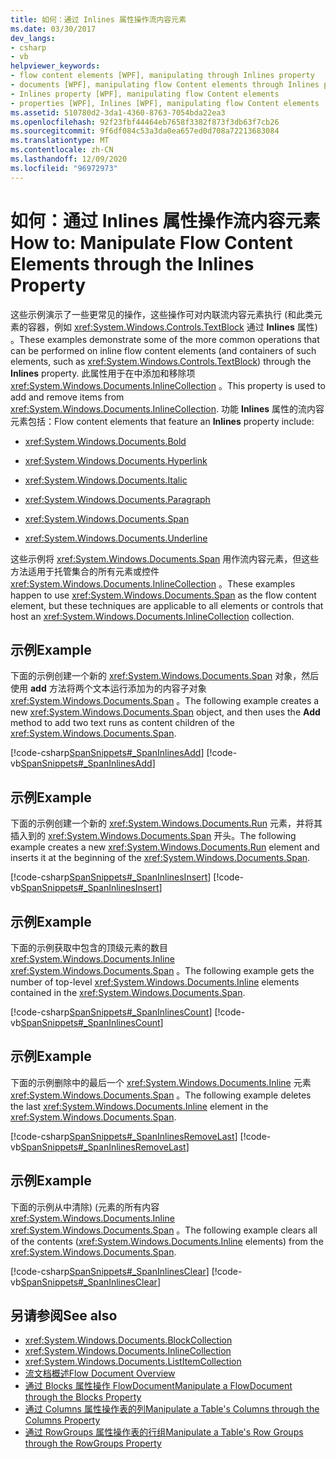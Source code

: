 ```yaml
---
title: 如何：通过 Inlines 属性操作流内容元素
ms.date: 03/30/2017
dev_langs:
- csharp
- vb
helpviewer_keywords:
- flow content elements [WPF], manipulating through Inlines property
- documents [WPF], manipulating flow Content elements through Inlines property
- Inlines property [WPF], manipulating flow Content elements
- properties [WPF], Inlines [WPF], manipulating flow Content elements
ms.assetid: 510780d2-3da1-4360-8763-7054bda22ea3
ms.openlocfilehash: 92f23fbf44464eb7658f3382f873f3db63f7cb26
ms.sourcegitcommit: 9f6df084c53a3da0ea657ed0d708a72213683084
ms.translationtype: MT
ms.contentlocale: zh-CN
ms.lasthandoff: 12/09/2020
ms.locfileid: "96972973"
---
```

# <a name="how-to-manipulate-flow-content-elements-through-the-inlines-property"></a><span data-ttu-id="40960-102">如何：通过 Inlines 属性操作流内容元素</span><span class="sxs-lookup"><span data-stu-id="40960-102">How to: Manipulate Flow Content Elements through the Inlines Property</span></span>
<span data-ttu-id="40960-103">这些示例演示了一些更常见的操作，这些操作可对内联流内容元素执行 (和此类元素的容器，例如 <xref:System.Windows.Controls.TextBlock> 通过 **Inlines** 属性) 。</span><span class="sxs-lookup"><span data-stu-id="40960-103">These examples demonstrate some of the more common operations that can be performed on inline flow content elements (and containers of such elements, such as <xref:System.Windows.Controls.TextBlock>) through the **Inlines** property.</span></span> <span data-ttu-id="40960-104">此属性用于在中添加和移除项 <xref:System.Windows.Documents.InlineCollection> 。</span><span class="sxs-lookup"><span data-stu-id="40960-104">This property is used to add and remove items from <xref:System.Windows.Documents.InlineCollection>.</span></span> <span data-ttu-id="40960-105">功能 **Inlines** 属性的流内容元素包括：</span><span class="sxs-lookup"><span data-stu-id="40960-105">Flow content elements that feature an **Inlines** property include:</span></span>  
  
- <xref:System.Windows.Documents.Bold>  
  
- <xref:System.Windows.Documents.Hyperlink>  
  
- <xref:System.Windows.Documents.Italic>  
  
- <xref:System.Windows.Documents.Paragraph>  
  
- <xref:System.Windows.Documents.Span>  
  
- <xref:System.Windows.Documents.Underline>  
  
 <span data-ttu-id="40960-106">这些示例将 <xref:System.Windows.Documents.Span> 用作流内容元素，但这些方法适用于托管集合的所有元素或控件 <xref:System.Windows.Documents.InlineCollection> 。</span><span class="sxs-lookup"><span data-stu-id="40960-106">These examples happen to use <xref:System.Windows.Documents.Span> as the flow content element, but these techniques are applicable to all elements or controls that host an <xref:System.Windows.Documents.InlineCollection> collection.</span></span>  
  
## <a name="example"></a><span data-ttu-id="40960-107">示例</span><span class="sxs-lookup"><span data-stu-id="40960-107">Example</span></span>  
 <span data-ttu-id="40960-108">下面的示例创建一个新的 <xref:System.Windows.Documents.Span> 对象，然后使用 **add** 方法将两个文本运行添加为的内容子对象 <xref:System.Windows.Documents.Span> 。</span><span class="sxs-lookup"><span data-stu-id="40960-108">The following example creates a new <xref:System.Windows.Documents.Span> object, and then uses the **Add** method to add two text runs as content children of the <xref:System.Windows.Documents.Span>.</span></span>  
  
 [!code-csharp[SpanSnippets#_SpanInlinesAdd](~/samples/snippets/csharp/VS_Snippets_Wpf/SpanSnippets/CSharp/Window1.xaml.cs#_spaninlinesadd)]
 [!code-vb[SpanSnippets#_SpanInlinesAdd](~/samples/snippets/visualbasic/VS_Snippets_Wpf/SpanSnippets/visualbasic/window1.xaml.vb#_spaninlinesadd)]  
  
## <a name="example"></a><span data-ttu-id="40960-109">示例</span><span class="sxs-lookup"><span data-stu-id="40960-109">Example</span></span>  
 <span data-ttu-id="40960-110">下面的示例创建一个新的 <xref:System.Windows.Documents.Run> 元素，并将其插入到的 <xref:System.Windows.Documents.Span> 开头。</span><span class="sxs-lookup"><span data-stu-id="40960-110">The following example creates a new <xref:System.Windows.Documents.Run> element and inserts it at the beginning of the <xref:System.Windows.Documents.Span>.</span></span>  
  
 [!code-csharp[SpanSnippets#_SpanInlinesInsert](~/samples/snippets/csharp/VS_Snippets_Wpf/SpanSnippets/CSharp/Window1.xaml.cs#_spaninlinesinsert)]
 [!code-vb[SpanSnippets#_SpanInlinesInsert](~/samples/snippets/visualbasic/VS_Snippets_Wpf/SpanSnippets/visualbasic/window1.xaml.vb#_spaninlinesinsert)]  
  
## <a name="example"></a><span data-ttu-id="40960-111">示例</span><span class="sxs-lookup"><span data-stu-id="40960-111">Example</span></span>  
 <span data-ttu-id="40960-112">下面的示例获取中包含的顶级元素的数目 <xref:System.Windows.Documents.Inline> <xref:System.Windows.Documents.Span> 。</span><span class="sxs-lookup"><span data-stu-id="40960-112">The following example gets the number of top-level <xref:System.Windows.Documents.Inline> elements contained in the <xref:System.Windows.Documents.Span>.</span></span>  
  
 [!code-csharp[SpanSnippets#_SpanInlinesCount](~/samples/snippets/csharp/VS_Snippets_Wpf/SpanSnippets/CSharp/Window1.xaml.cs#_spaninlinescount)]
 [!code-vb[SpanSnippets#_SpanInlinesCount](~/samples/snippets/visualbasic/VS_Snippets_Wpf/SpanSnippets/visualbasic/window1.xaml.vb#_spaninlinescount)]  
  
## <a name="example"></a><span data-ttu-id="40960-113">示例</span><span class="sxs-lookup"><span data-stu-id="40960-113">Example</span></span>  
 <span data-ttu-id="40960-114">下面的示例删除中的最后一个 <xref:System.Windows.Documents.Inline> 元素 <xref:System.Windows.Documents.Span> 。</span><span class="sxs-lookup"><span data-stu-id="40960-114">The following example deletes the last <xref:System.Windows.Documents.Inline> element in the <xref:System.Windows.Documents.Span>.</span></span>  
  
 [!code-csharp[SpanSnippets#_SpanInlinesRemoveLast](~/samples/snippets/csharp/VS_Snippets_Wpf/SpanSnippets/CSharp/Window1.xaml.cs#_spaninlinesremovelast)]
 [!code-vb[SpanSnippets#_SpanInlinesRemoveLast](~/samples/snippets/visualbasic/VS_Snippets_Wpf/SpanSnippets/visualbasic/window1.xaml.vb#_spaninlinesremovelast)]  
  
## <a name="example"></a><span data-ttu-id="40960-115">示例</span><span class="sxs-lookup"><span data-stu-id="40960-115">Example</span></span>  
 <span data-ttu-id="40960-116">下面的示例从中清除)  (元素的所有内容 <xref:System.Windows.Documents.Inline> <xref:System.Windows.Documents.Span> 。</span><span class="sxs-lookup"><span data-stu-id="40960-116">The following example clears all of the contents (<xref:System.Windows.Documents.Inline> elements) from the <xref:System.Windows.Documents.Span>.</span></span>  
  
 [!code-csharp[SpanSnippets#_SpanInlinesClear](~/samples/snippets/csharp/VS_Snippets_Wpf/SpanSnippets/CSharp/Window1.xaml.cs#_spaninlinesclear)]
 [!code-vb[SpanSnippets#_SpanInlinesClear](~/samples/snippets/visualbasic/VS_Snippets_Wpf/SpanSnippets/visualbasic/window1.xaml.vb#_spaninlinesclear)]  
  
## <a name="see-also"></a><span data-ttu-id="40960-117">另请参阅</span><span class="sxs-lookup"><span data-stu-id="40960-117">See also</span></span>

- <xref:System.Windows.Documents.BlockCollection>
- <xref:System.Windows.Documents.InlineCollection>
- <xref:System.Windows.Documents.ListItemCollection>
- [<span data-ttu-id="40960-118">流文档概述</span><span class="sxs-lookup"><span data-stu-id="40960-118">Flow Document Overview</span></span>](flow-document-overview.md)
- [<span data-ttu-id="40960-119">通过 Blocks 属性操作 FlowDocument</span><span class="sxs-lookup"><span data-stu-id="40960-119">Manipulate a FlowDocument through the Blocks Property</span></span>](how-to-manipulate-a-flowdocument-through-the-blocks-property.md)
- [<span data-ttu-id="40960-120">通过 Columns 属性操作表的列</span><span class="sxs-lookup"><span data-stu-id="40960-120">Manipulate a Table's Columns through the Columns Property</span></span>](how-to-manipulate-table-columns-through-the-columns-property.md)
- [<span data-ttu-id="40960-121">通过 RowGroups 属性操作表的行组</span><span class="sxs-lookup"><span data-stu-id="40960-121">Manipulate a Table's Row Groups through the RowGroups Property</span></span>](how-to-manipulate-table-row-groups-through-the-rowgroups-property.md)
